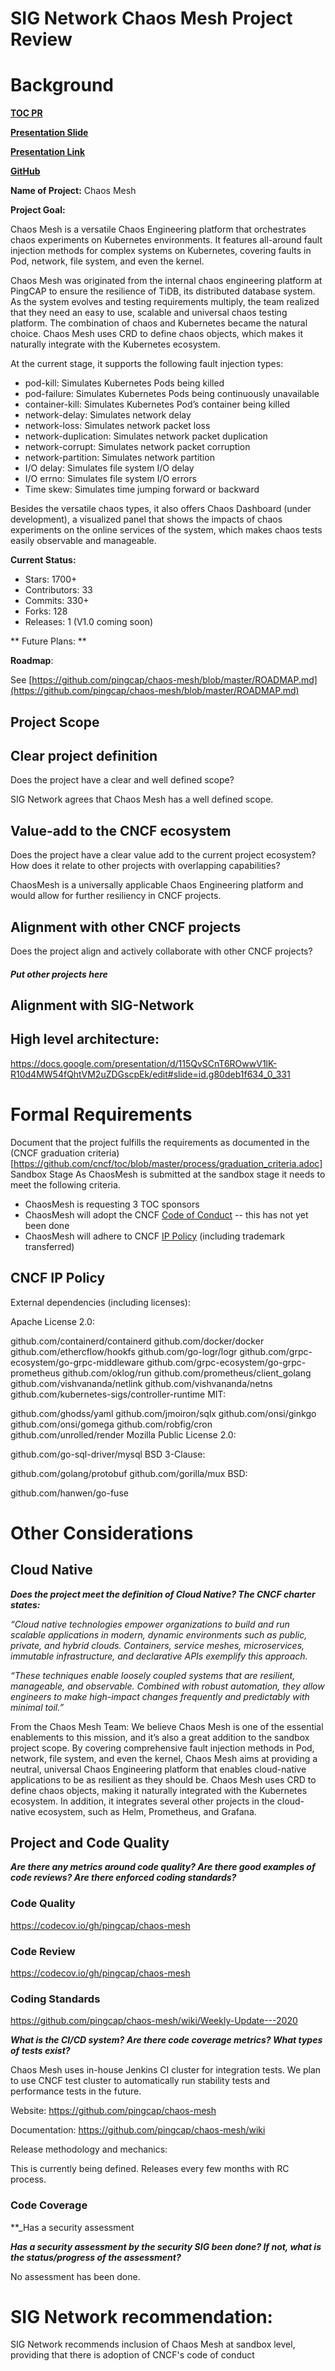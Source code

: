 # SIG Network Chaos Mesh Project Review

# Background

**[TOC PR](https://github.com/cncf/toc/pull/367)** 

**[Presentation Slide](https://docs.google.com/presentation/d/115QvSCnT6ROwwV1lK-R10d4MW54fQhtVM2uZDGscpEk/edit#slide=id.g80f082b201_0_0)**

**[Presentation Link](https://www.youtube.com/watch?v=SuRUtlSQbm4)**

**[GitHub](https://github.com/pingcap/chaos-mesh)**

**Name of Project:** Chaos Mesh  

**Project Goal:**

Chaos Mesh is a versatile Chaos Engineering platform that orchestrates chaos experiments on Kubernetes environments. It features all-around fault injection methods for complex systems on Kubernetes, covering faults in Pod, network, file system, and even the kernel.

Chaos Mesh was originated from the internal chaos engineering platform at PingCAP to ensure the resilience of TiDB, its distributed database system. As the system evolves and testing requirements multiply, the team realized that they need an easy to use, scalable and universal chaos testing platform. The combination of chaos and Kubernetes became the natural choice.  Chaos Mesh uses CRD to define chaos objects, which makes it naturally integrate with the Kubernetes ecosystem. 

At the current stage, it supports the following fault injection types:

- pod-kill: Simulates Kubernetes Pods being killed
- pod-failure: Simulates Kubernetes Pods being continuously unavailable
- container-kill: Simulates Kubernetes Pod’s container being killed
- network-delay: Simulates network delay
- network-loss: Simulates network packet loss
- network-duplication: Simulates network packet duplication
- network-corrupt: Simulates network packet corruption
- network-partition: Simulates network partition
- I/O delay: Simulates file system I/O delay
- I/O errno: Simulates file system I/O errors
- Time skew: Simulates time jumping forward or backward

Besides the versatile chaos types, it also offers Chaos Dashboard (under development), a visualized panel that shows the impacts of chaos experiments on the online services of the system, which makes chaos tests easily observable and manageable. 

**Current Status:**

* Stars: 1700+
* Contributors: 33
* Commits: 330+
* Forks: 128
* Releases: 1 (V1.0 coming soon)

** Future Plans: ** 

**Roadmap**:

See [https://github.com/pingcap/chaos-mesh/blob/master/ROADMAP.md](https://github.com/pingcap/chaos-mesh/blob/master/ROADMAP.md)


## Project Scope 

## Clear project definition
Does the project have a clear and well defined scope?

SIG Network agrees that Chaos Mesh has a well defined scope. 

## Value-add to the CNCF ecosystem

Does the project have a clear value add to the current project ecosystem? How does it relate to other projects with overlapping capabilities? 

ChaosMesh is a universally applicable Chaos Engineering platform and would allow for further resiliency in CNCF projects. 


## Alignment with other CNCF projects
Does the project align and actively collaborate with other CNCF projects? 

##### Put other projects here ########

## Alignment with SIG-Network


## High level architecture:
https://docs.google.com/presentation/d/115QvSCnT6ROwwV1lK-R10d4MW54fQhtVM2uZDGscpEk/edit#slide=id.g80deb1f634_0_331 

# Formal Requirements

Document that the project fulfills the requirements as documented in the (CNCF graduation criteria)[https://github.com/cncf/toc/blob/master/process/graduation_criteria.adoc]
Sandbox Stage
As ChaosMesh is submitted at the sandbox stage it needs to meet the following criteria.

*   ChaosMesh is requesting 3 TOC sponsors
*   ChaosMesh will adopt the CNCF [Code of Conduct](https://github.com/cncf/foundation/blob/master/code-of-conduct.md) -- this has not yet been done 
*   ChaosMesh will adhere to CNCF [IP Policy](https://github.com/cncf/foundation/blob/master/charter.md#11-ip-policy) (including trademark transferred)

## CNCF IP Policy 

External dependencies (including licenses):

Apache License 2.0:

github.com/containerd/containerd
github.com/docker/docker
github.com/ethercflow/hookfs
github.com/go-logr/logr
github.com/grpc-ecosystem/go-grpc-middleware
github.com/grpc-ecosystem/go-grpc-prometheus
github.com/oklog/run
github.com/prometheus/client_golang
github.com/vishvananda/netlink
github.com/vishvananda/netns
github.com/kubernetes-sigs/controller-runtime
MIT:

github.com/ghodss/yaml
github.com/jmoiron/sqlx
github.com/onsi/ginkgo
github.com/onsi/gomega
github.com/robfig/cron
github.com/unrolled/render
Mozilla Public License 2.0:

github.com/go-sql-driver/mysql
BSD 3-Clause:

github.com/golang/protobuf
github.com/gorilla/mux
BSD:

github.com/hanwen/go-fuse

# Other Considerations


## Cloud Native

**_Does the project meet the definition of Cloud Native?  The CNCF charter states:_**

_“Cloud native technologies empower organizations to build and run scalable applications in modern, dynamic environments such as public, private, and hybrid clouds. Containers, service meshes, microservices, immutable infrastructure, and declarative APIs exemplify this approach._

_“These techniques enable loosely coupled systems that are resilient, manageable, and observable. Combined with robust automation, they allow engineers to make high-impact changes frequently and predictably with minimal toil.”_

From the Chaos Mesh Team: 
We believe Chaos Mesh is one of the essential enablements to this mission, and it’s also a great addition to the sandbox project scope. By covering comprehensive fault injection methods in Pod, network, file system, and even the kernel, Chaos Mesh aims at providing a neutral, universal Chaos Engineering platform that enables cloud-native applications to be as resilient as they should be. Chaos Mesh uses CRD to define chaos objects, making it naturally integrated with the Kubernetes ecosystem. In addition, it integrates several other projects in the cloud-native ecosystem, such as Helm, Prometheus, and Grafana.

## Project and Code Quality

**_Are there any metrics around code quality?  Are there good examples of code reviews? Are there enforced coding standards?_**

### Code Quality
https://codecov.io/gh/pingcap/chaos-mesh 

### Code Review
https://codecov.io/gh/pingcap/chaos-mesh 

### Coding Standards

https://github.com/pingcap/chaos-mesh/wiki/Weekly-Update---2020


**_What is the CI/CD system?  Are there code coverage metrics?  What types of tests exist?_**

Chaos Mesh uses in-house Jenkins CI cluster for integration tests. We plan to use CNCF test cluster to automatically run stability tests and performance tests in the future.

Website: https://github.com/pingcap/chaos-mesh

Documentation: https://github.com/pingcap/chaos-mesh/wiki

Release methodology and mechanics:

This is currently being defined. Releases every few months with RC process.

### Code Coverage

**_Has a security assessment

**_Has a security assessment by the security SIG been done? If not, what is the status/progress of the assessment?_**

No assessment has been done.

# SIG Network recommendation:

SIG Network recommends inclusion of Chaos Mesh at sandbox level, providing that there is adoption of CNCF's code of conduct 
